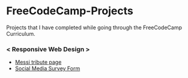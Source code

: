 # FreeCodeCamp-Projects
Projects that I have completed while going through the FreeCodeCamp Curriculum.

### \< Responsive Web Design >
- [Messi tribute page](https://freecodecamp-projects.ujjwalpuri.repl.co/Responsive%20Web%20Design/Tribute%20Page/index.html)
- [Social Media Survey Form](https://freecodecamp-projects.ujjwalpuri.repl.co/Responsive%20Web%20Design/Survey%20Form/index.html)